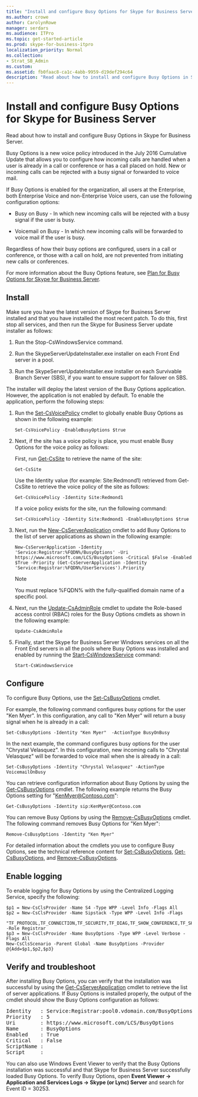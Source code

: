 ```yaml
---
title: "Install and configure Busy Options for Skype for Business Server"
ms.author: crowe
author: CarolynRowe
manager: serdars
ms.audience: ITPro
ms.topic: get-started-article
ms.prod: skype-for-business-itpro
localization_priority: Normal
ms.collection:
- Strat_SB_Admin
ms.custom:
ms.assetid: fb0faac8-ca1c-4abb-9959-d19def294c64
description: "Read about how to install and configure Busy Options in Skype for Business Server."
---
```


# Install and configure Busy Options for Skype for Business Server

Read about how to install and configure Busy Options in Skype for Business Server.

Busy Options is a new voice policy introduced in the July 2016 Cumulative Update that allows you to configure how incoming calls are handled when a user is already in a call or conference or has a call placed on hold. New or incoming calls can be rejected with a busy signal or forwarded to voice mail.

If Busy Options is enabled for the organization, all users at the Enterprise, both Enterprise Voice and non-Enterprise Voice users, can use the following configuration options:

- Busy on Busy - In which new incoming calls will be rejected with a busy signal if the user is busy.

- Voicemail on Busy - In which new incoming calls will be forwarded to voice mail if the user is busy.

Regardless of how their busy options are configured, users in a call or conference, or those with a call on hold, are not prevented from initiating new calls or conferences.

For more information about the Busy Options feature, see [Plan for Busy Options for Skype for Business Server](../../plan-your-deployment/enterprise-voice-solution/busy-options.md).

## Install

Make sure you have the latest version of Skype for Business Server installed and that you have installed the most recent patch. To do this, first stop all services, and then run the Skype for Business Server update installer as follows:

1. Run the Stop-CsWindowsService command.

2. Run the SkypeServerUpdateInstaller.exe installer on each Front End server in a pool.

3. Run the SkypeServerUpdateInstaller.exe installer on each Survivable Branch Server (SBS), if you want to ensure support for failover on SBS.

The installer will deploy the latest version of the Busy Options application. However, the application is not enabled by default. To enable the application, perform the following steps:

1. Run the [Set-CsVoicePolicy](https://docs.microsoft.com/powershell/module/skype/set-csvoicepolicy?view=skype-ps) cmdlet to globally enable Busy Options as shown in the following example:

   ```
   Set-CsVoicePolicy -EnableBusyOptions $true
   ```

2. Next, if the site has a voice policy is place, you must enable Busy Options for the voice policy as follows:

    First, run [Get-CsSite](https://docs.microsoft.com/powershell/module/skype/get-cssite?view=skype-ps) to retrieve the name of the site:

   ```
   Get-CsSite
   ```

    Use the Identity value (for example: Site:Redmond1) retrieved from Get-CsSite to retrieve the voice policy of the site as follows:

   ```
   Get-CsVoicePolicy -Identity Site:Redmond1
   ```

    If a voice policy exists for the site, run the following command:

   ```
   Set-CsVoicePolicy -Identity Site:Redmond1 -EnableBusyOptions $true
   ```

3. Next, run the [New-CsServerApplication](https://docs.microsoft.com/powershell/module/skype/new-csserverapplication?view=skype-ps) cmdlet to add Busy Options to the list of server applications as shown in the following example:

   ```
   New-CsServerApplication -Identity 'Service:Registrar:%FQDN%/BusyOptions' -Uri https://www.microsoft.com/LCS/BusyOptions -Critical $False -Enabled $True -Priority (Get-CsServerApplication -Identity 'Service:Registrar:%FQDN%/UserServices').Priority
   ```

    > [!NOTE]
    > You must replace %FQDN% with the fully-qualified domain name of a specific pool.

4. Next, run the [Update-CsAdminRole](https://docs.microsoft.com/powershell/module/skype/update-csadminrole?view=skype-ps) cmdlet to update the Role-based access control (RBAC) roles for the Busy Options cmdlets as shown in the following example:

   ```
   Update-CsAdminRole
   ```

5. Finally, start the Skype for Business Server Windows services on all the Front End servers in all the pools where Busy Options was installed and enabled by running the [Start-CsWindowsService](https://docs.microsoft.com/powershell/module/skype/start-cswindowsservice?view=skype-ps) command:

   ```
   Start-CsWindowsService
   ```

## Configure

To configure Busy Options, use the [Set-CsBusyOptions](https://technet.microsoft.com/library/8ffbb832-3e55-4d6c-9a7c-5ce2df22de2e.aspx) cmdlet.

For example, the following command configures busy options for the user "Ken Myer". In this configuration, any call to "Ken Myer" will return a busy signal when he is already in a call:

```
Set-CsBusyOptions -Identity "Ken Myer"  -ActionType BusyOnBusy
```

In the next example, the command configures busy options for the user "Chrystal Velasquez". In this configuration, new incoming calls to "Chrystal Velasquez" will be forwarded to voice mail when she is already in a call:

```
Set-CsBusyOptions -Identity "Chrystal Velasquez" -ActionType VoicemailOnBusy
```

You can retrieve configuration information about Busy Options by using the [Get-CsBusyOptions](https://technet.microsoft.com/library/ff0e3b1c-c41d-41e4-9468-0cb057aef9fb.aspx) cmdlet. The following example returns the Busy Options setting for "KenMyer@Contoso.com":

```
Get-CsBusyOptions -Identity sip:KenMyer@Contoso.com
```

You can remove Busy Options by using the [Remove-CsBusyOptions](https://technet.microsoft.com/library/159e5931-10f1-4226-bcc4-38548f88f0d4.aspx) cmdlet. The following command removes Busy Options for "Ken Myer":

```
Remove-CsBusyOptions -Identity "Ken Myer"
```

For detailed information about the cmdlets you use to configure Busy Options, see the technical reference content for [Set-CsBusyOptions](https://technet.microsoft.com/library/8ffbb832-3e55-4d6c-9a7c-5ce2df22de2e.aspx), [Get-CsBusyOptions](https://technet.microsoft.com/library/ff0e3b1c-c41d-41e4-9468-0cb057aef9fb.aspx), and [Remove-CsBusyOptions](https://technet.microsoft.com/library/159e5931-10f1-4226-bcc4-38548f88f0d4.aspx).

## Enable logging

To enable logging for Busy Options by using the Centralized Logging Service, specify the following:

```
$p1 = New-CsClsProvider -Name S4 -Type WPP -Level Info -Flags All
$p2 = New-CsClsProvider -Name Sipstack -Type WPP -Level Info -Flags
 "TF_PROTOCOL,TF_CONNECTION,TF_SECURITY,TF_DIAG,TF_SHOW_CONFERENCE,TF_SHOW_ALLREQUESTS,TF_SHOW_ALLSIPHEADERS" -Role Registrar
$p3 = New-CsClsProvider -Name BusyOptions -Type WPP -Level Verbose -Flags All
New-CsClsScenario -Parent Global -Name BusyOptions -Provider @{Add=$p1,$p2,$p3}
```

## Verify and troubleshoot

After installing Busy Options, you can verify that the installation was successful by using the [Get-CsServerApplication](https://docs.microsoft.com/powershell/module/skype/get-csserverapplication?view=skype-ps) cmdlet to retrieve the list of server applications. If Busy Options is installed properly, the output of the cmdlet should show the Busy Options configuration as follows:

<pre>
Identity   : Service:Registrar:pool0.vdomain.com/BusyOptions
Priority   : 5
Uri        : https://www.microsoft.com/LCS/BusyOptions
Name       : BusyOptions
Enabled    : True
Critical   : False
ScriptName :
Script     :
</pre>

You can also use Windows Event Viewer to verify that the Busy Options installation was successful and that Skype for Business Server successfully loaded Busy Options. To verify Busy Options, open **Event Viewer -\> Application and Services Logs -\> Skype (or Lync) Server** and search for Event ID = 30253.